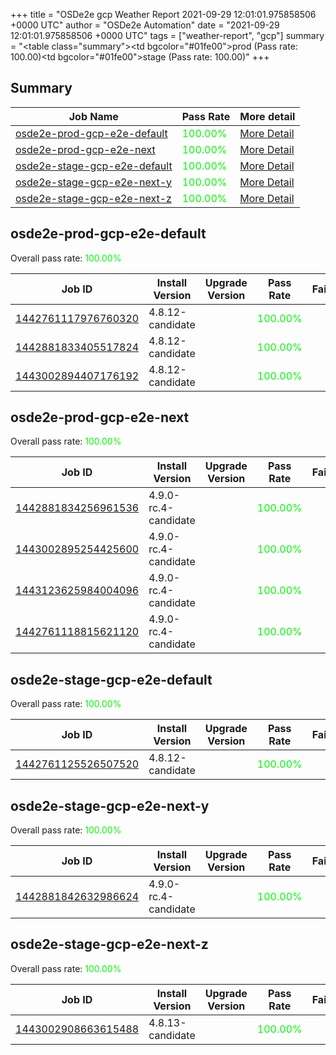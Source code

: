 +++
title = "OSDe2e gcp Weather Report 2021-09-29 12:01:01.975858506 +0000 UTC"
author = "OSDe2e Automation"
date = "2021-09-29 12:01:01.975858506 +0000 UTC"
tags = ["weather-report", "gcp"]
summary = "<table class=\"summary\"><tr><td bgcolor=\"#01fe00\"></td><td>prod (Pass rate: 100.00)</td></tr><tr><td bgcolor=\"#01fe00\"></td><td>stage (Pass rate: 100.00)</td></tr></table>"
+++
## Summary

| Job Name | Pass Rate | More detail |
|----------|-----------|-------------|
|[osde2e-prod-gcp-e2e-default](https://prow.ci.openshift.org/?job=osde2e-prod-gcp-e2e-default)| <span style="color:#01fe00;">100.00%</span>|[More Detail](#osde2e-prod-gcp-e2e-default)|
|[osde2e-prod-gcp-e2e-next](https://prow.ci.openshift.org/?job=osde2e-prod-gcp-e2e-next)| <span style="color:#01fe00;">100.00%</span>|[More Detail](#osde2e-prod-gcp-e2e-next)|
|[osde2e-stage-gcp-e2e-default](https://prow.ci.openshift.org/?job=osde2e-stage-gcp-e2e-default)| <span style="color:#01fe00;">100.00%</span>|[More Detail](#osde2e-stage-gcp-e2e-default)|
|[osde2e-stage-gcp-e2e-next-y](https://prow.ci.openshift.org/?job=osde2e-stage-gcp-e2e-next-y)| <span style="color:#01fe00;">100.00%</span>|[More Detail](#osde2e-stage-gcp-e2e-next-y)|
|[osde2e-stage-gcp-e2e-next-z](https://prow.ci.openshift.org/?job=osde2e-stage-gcp-e2e-next-z)| <span style="color:#01fe00;">100.00%</span>|[More Detail](#osde2e-stage-gcp-e2e-next-z)|



## osde2e-prod-gcp-e2e-default

Overall pass rate: <span style="color:#01fe00;">100.00%</span>

| Job ID | Install Version | Upgrade Version | Pass Rate | Failures |
|--------|-----------------|-----------------|-----------|----------|
[1442761117976760320](https://prow.ci.openshift.org/view/gs/origin-ci-test/logs/osde2e-prod-gcp-e2e-default/1442761117976760320) | 4.8.12-candidate |  | <span style="color:#01fe00;">100.00%</span>|
[1442881833405517824](https://prow.ci.openshift.org/view/gs/origin-ci-test/logs/osde2e-prod-gcp-e2e-default/1442881833405517824) | 4.8.12-candidate |  | <span style="color:#01fe00;">100.00%</span>|
[1443002894407176192](https://prow.ci.openshift.org/view/gs/origin-ci-test/logs/osde2e-prod-gcp-e2e-default/1443002894407176192) | 4.8.12-candidate |  | <span style="color:#01fe00;">100.00%</span>|



## osde2e-prod-gcp-e2e-next

Overall pass rate: <span style="color:#01fe00;">100.00%</span>

| Job ID | Install Version | Upgrade Version | Pass Rate | Failures |
|--------|-----------------|-----------------|-----------|----------|
[1442881834256961536](https://prow.ci.openshift.org/view/gs/origin-ci-test/logs/osde2e-prod-gcp-e2e-next/1442881834256961536) | 4.9.0-rc.4-candidate |  | <span style="color:#01fe00;">100.00%</span>|
[1443002895254425600](https://prow.ci.openshift.org/view/gs/origin-ci-test/logs/osde2e-prod-gcp-e2e-next/1443002895254425600) | 4.9.0-rc.4-candidate |  | <span style="color:#01fe00;">100.00%</span>|
[1443123625984004096](https://prow.ci.openshift.org/view/gs/origin-ci-test/logs/osde2e-prod-gcp-e2e-next/1443123625984004096) | 4.9.0-rc.4-candidate |  | <span style="color:#01fe00;">100.00%</span>|
[1442761118815621120](https://prow.ci.openshift.org/view/gs/origin-ci-test/logs/osde2e-prod-gcp-e2e-next/1442761118815621120) | 4.9.0-rc.4-candidate |  | <span style="color:#01fe00;">100.00%</span>|



## osde2e-stage-gcp-e2e-default

Overall pass rate: <span style="color:#01fe00;">100.00%</span>

| Job ID | Install Version | Upgrade Version | Pass Rate | Failures |
|--------|-----------------|-----------------|-----------|----------|
[1442761125526507520](https://prow.ci.openshift.org/view/gs/origin-ci-test/logs/osde2e-stage-gcp-e2e-default/1442761125526507520) | 4.8.12-candidate |  | <span style="color:#01fe00;">100.00%</span>|



## osde2e-stage-gcp-e2e-next-y

Overall pass rate: <span style="color:#01fe00;">100.00%</span>

| Job ID | Install Version | Upgrade Version | Pass Rate | Failures |
|--------|-----------------|-----------------|-----------|----------|
[1442881842632986624](https://prow.ci.openshift.org/view/gs/origin-ci-test/logs/osde2e-stage-gcp-e2e-next-y/1442881842632986624) | 4.9.0-rc.4-candidate |  | <span style="color:#01fe00;">100.00%</span>|



## osde2e-stage-gcp-e2e-next-z

Overall pass rate: <span style="color:#01fe00;">100.00%</span>

| Job ID | Install Version | Upgrade Version | Pass Rate | Failures |
|--------|-----------------|-----------------|-----------|----------|
[1443002908663615488](https://prow.ci.openshift.org/view/gs/origin-ci-test/logs/osde2e-stage-gcp-e2e-next-z/1443002908663615488) | 4.8.13-candidate |  | <span style="color:#01fe00;">100.00%</span>|




